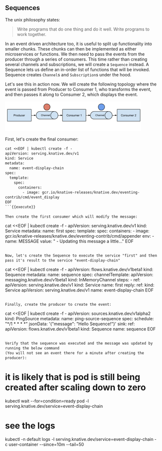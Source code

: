 ## Sequences
The unix philosophy states: 
> Write programs that do one thing and do it well. Write programs to work together.

In an event driven architecture too, it is useful to split up functionality into smaller chunks. These chunks can then be implemented as either microservices
or functions. We then need to pass the events from the producer through a series of consumers. This time rather than creating several channels and subscriptions, we
will create a `Sequence` instead. A Sequence lets us define an in-order list of functions that will be invoked. Sequence creates `Channel`s and `Subscription`s under the hood.

Let's see this in action now. We will create the following topology where the event is passed from Producer to Consumer 1, who transforms the event, and then passes it
along to Consumer 2, which displays the event.

![seq](./assets/sequence.png)

First, let's create the final consumer:

```
cat <<EOF | kubectl create -f -
apiVersion: serving.knative.dev/v1
kind: Service
metadata:
  name: event-display-chain
spec:
  template:
    spec:
      containers:
        - image: gcr.io/knative-releases/knative.dev/eventing-contrib/cmd/event_display
EOF
```{{execute}}

Then create the first consumer which will modify the message:

```
cat <<EOF | kubectl create -f -
apiVersion: serving.knative.dev/v1
kind: Service
metadata:
  name: first
spec:
  template:
    spec:
      containers:
        - image: gcr.io/knative-releases/knative.dev/eventing-contrib/cmd/appender
          env:
            - name: MESSAGE
              value: " - Updating this message a little..."
EOF
```{{execute}}

Now, let's create the Sequence to execute the service "first" and then pass it's result to the service "event-display-chain"

```
cat <<EOF | kubectl create -f -
apiVersion: flows.knative.dev/v1beta1
kind: Sequence
metadata:
  name: sequence
spec:
  channelTemplate:
    apiVersion: messaging.knative.dev/v1beta1
    kind: InMemoryChannel
  steps:
    - ref:
        apiVersion: serving.knative.dev/v1
        kind: Service
        name: first
  reply:
    ref:
      kind: Service
      apiVersion: serving.knative.dev/v1
      name: event-display-chain
EOF
```{{execute}}

Finally, create the producer to create the event:

```
cat <<EOF | kubectl create -f -
apiVersion: sources.knative.dev/v1alpha2
kind: PingSource
metadata:
  name: ping-source-sequence
spec:
  schedule: "*/1 * * * *"
  jsonData: '{"message": "Hello Sequence!"}'
  sink:
    ref:
      apiVersion: flows.knative.dev/v1beta1
      kind: Sequence
      name: sequence
EOF
```{{execute}}

Verify that the sequence was executed and the message was updated by running the below command
(You will not see an event there for a minute after creating the producer):

```
# it is likely that is pod is still being created after scaling down to zero
kubectl wait --for=condition=ready pod -l serving.knative.dev/service=event-display-chain
# see the logs
kubectl -n default logs -l serving.knative.dev/service=event-display-chain -c user-container --since=10m --tail=50
```{{execute}}

